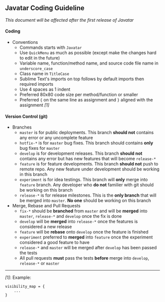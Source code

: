 ## Javatar Coding Guideline

*This document will be affected after the first release of Javatar*

#### Coding

- Conventions
  - Commands starts with `Javatar`
  - Use `QuickMenu` as much as possible (except make the changes hard to edit in the future)
  - Variable name, function/method name, and source code file name in `underscore_case`
  - Class name in `TitleCase`
  - Sublime Text's imports on top follows by default imports then required imports
  - Use 4 spaces as 1 indent
  - Preferred 80x80 code size per method/function or smaller
  - Preferred `{` on the same line as assignment and `}` aligned with the assignment *[1]*

#### Version Control (git)

- Branches
  - `master` is for public deployments. This branch **should not** contains any error or any uncomplete feature
  - `hotfix-*` is for `master` bug fixes. This branch should contains **only** bug fixes for `master`
  - `develop` is for development releases. This branch **should not** contains any error but has new features that will become `release-*`
  - `feature` is for feature developments. This branch **should not** push to remote repo. Any new feature under development should be working in this branch
  - `experiment` is for idea testings. This branch will **only** merge into `feature` branch. Any developer who **do not** familier with git should be working on this branch
  - `release-*` is for release milestones. This is the **only branch** that will be merged into `master`. **No one** should be working on this branch
- Merge, Rebase and Pull Requests
  - `fix-*` should be **branched** from `master` and will be **merged** into `master`, `release-*` and `develop` once the fix is done
  - `develop` will be **merged** into `release-*` once the features is considered a new release
  - `feature` will be **rebase** onto `develop` once the feature is finished
  - `experiment` preferred to **merged** into `feature` once the experiment considered a good feature to have
  - `release-*` and `master` will be merged after `develop` has been passed the tests
  - All pull requests **must** pass the tests **before** merge into `develop`, `release-*` or `master`

---
*[1]*: Example:

```
visibility_map = {
    ...
}
```